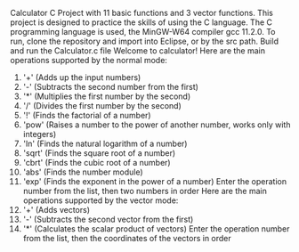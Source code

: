 Calculator C Project with 11 basic functions and 3 vector functions.
This project is designed to practice the skills of using the C language.
The C programming language is used, the MinGW-W64 compiler gcc 11.2.0.
To run, clone the repository and import into Eclipse, or by the src path. Build and run the Calculator.c file
Welcome to calculator!
Here are the main operations supported by the normal mode:
1. '+'    	(Adds up the input numbers)
2. '-'   	  (Subtracts the second number from the first)
3. '*'    	(Multiplies the first number by the second)
4. '/'    	(Divides the first number by the second)
5. '!'    	(Finds the factorial of a number)
6. 'pow'    (Raises a number to the power of another number, works only with integers)
7. 'ln'		  (Finds the natural logarithm of a number)
8. 'sqrt'	  (Finds the square root of a number)
9. 'cbrt'	  (Finds the cubic root of a number)
10. 'abs'	  (Finds the number module)
11. 'exp'	  (Finds the exponent in the power of a number)
Enter the operation number from the list, then two numbers in order
Here are the main operations supported by the vector mode:
1. '+'		(Adds vectors)
2. '-'		(Subtracts the second vector from the first)
3. '*'		(Calculates the scalar product of vectors)
Enter the operation number from the list, then the coordinates of the vectors in order

